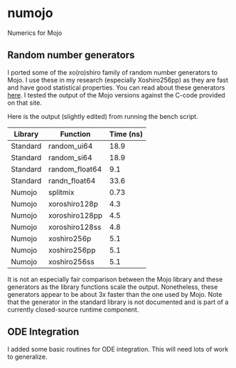 # numojo
Numerics for Mojo

## Random number generators

I ported some of the xo(ro)shiro family of random number generators to Mojo. I use these in my research (especially Xoshiro256pp) as they are fast and have good statistical properties. You can read about these generators [here](https://prng.di.unimi.it/). I tested the output of the Mojo versions against the C-code provided on that site.

Here is the output (slightly edited) from running the bench script.

| Library  | Function    | Time (ns) |
| -------- | ----------- | --------- |
| Standard | random_ui64 | 18.9 |
| Standard | random_si64 | 18.9 |
| Standard | random_float64 | 9.1 |
| Standard | randn_float64 | 33.6 |
| Numojo | splitmix | 0.73 |
| Numojo | xoroshiro128p | 4.3 |
| Numojo | xoroshiro128pp | 4.5 |
| Numojo | xoroshiro128ss | 4.8 |
| Numojo | xoshiro256p | 5.1 |
| Numojo | xoshiro256pp | 5.1 |
| Numojo | xoshiro256ss | 5.1 |

It is not an especially fair comparison between the Mojo library and these generators as the library functions scale the output. Nonetheless, these generators appear to be about 3x faster than the one used by Mojo. Note that the generator in the standard library is not documented and is part of a currently closed-source runtime component.

## ODE Integration

I added some basic routines for ODE integration. This will need lots of work to generalize.
